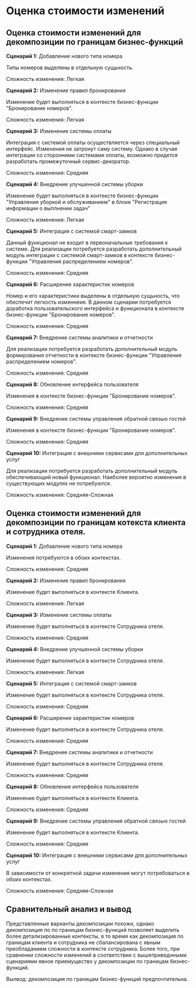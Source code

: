 # Оценка стоимости изменений

## Оценка стоимости изменений для декомпозиции по границам бизнес-функций

**Сценарий 1:** Добавление нового типа номера

Типы номеров выделены в отдельную сущьность. 

Сложность изменения: Легкая

**Сценарий 2:** Изменение правил бронирования

Изменение будет выполняться в контексте бизнес-функции "Бронирование номеров".

Сложность изменения: Легкая

**Сценарий 3:** Изменение системы оплаты

Интеграция с системой оплаты осуществляется через специальный интерфейс.
Изменения не затронут саму систему. Однако в случае интеграции со сторонними системами оплаты, возможно придется разработать промежуточный сервис-декоратор.

Сложность изменения: Средняя

**Сценарий 4:** Внедрение улучшенной системы уборки

Изменение будет выполняться в контексте бизнес-функции "Управления уборкой и обслуживанием" в блоке "Регистрация информации о выплнении задач"

Сложность изменения: Легкая

**Сценарий 5:** Интеграция с системой смарт-замков

Данный функционал не входит в первоначальные требования к системе. Для реализации потребуется разработать дополнительный модуль интеграции с системой смарт-замков в контексте бизнес-функции "Управления распределением номеров". 

Сложность изменения: Средняя

**Сценарий 6:** Расширение характеристик номеров

Номер и его характеристики выделены в отдельную сущьность, что обеспечит легкость изменнеия. В данном сценарии потребуется доработка пользовательского интерфейса и функционала в контексте бизнес-функции "Бронирование номеров".

Сложность изменения: Средняя

**Сценарий 7:** Внедрение системы аналитики и отчетности

Для реализации потребуется разработать дополнительный модуль формирования отчетности в контексте бизнес-функции "Управления распределением номеров".

Сложность изменения: Средняя

**Сценарий 8:** Обновление интерфейса пользователя

Изменения в контексте бизнес-функции "Бронирование номеров".

Сложность изменения: Средняя

**Сценарий 9:** Внедрение системы управления обратной связью гостей

Изменения в контексте бизнес-функции "Бронирование номеров".

Сложность изменения: Средняя

**Сценарий 10:** Интеграция с внешними сервисами для дополнительных услуг

Для реализации потребуется разработать дополнительный модуль обеспечивающий новый функционал. Наиболее вероятно изменения в существующих модулях не потребуются.

Сложность изменения: Средняя-Сложная

## Оценка стоимости изменений для декомпозиции по границам котекста клиента и сотрудника отеля.

**Сценарий 1:** Добавление нового типа номера

Изменения потребуются в обоих контекстах.

Сложность изменения: Средняя

**Сценарий 2:** Изменение правил бронирования

Изменение будет выполняться в контексте Клиента.

Сложность изменения: Легкая

**Сценарий 3:** Изменение системы оплаты

Изменение будет выполняться в контексте Сотрудника отеля.

Сложность изменения: Средняя

**Сценарий 4:** Внедрение улучшенной системы уборки

Изменение будет выполняться в контексте Сотрудника отеля.

Сложность изменения: Легкая

**Сценарий 5:** Интеграция с системой смарт-замков

Изменение будет выполняться в контексте Сотрудника отеля. 

Сложность изменения: Средняя

**Сценарий 6:** Расширение характеристик номеров

Изменение будет выполняться в контексте Сотрудника отеля.

Сложность изменения: Средняя

**Сценарий 7:** Внедрение системы аналитики и отчетности

Изменение будет выполняться в контексте Сотрудника отеля.

Сложность изменения: Средняя

**Сценарий 8:** Обновление интерфейса пользователя

Изменение будет выполняться в контексте Клиента.

Сложность изменения: Средняя

**Сценарий 9:** Внедрение системы управления обратной связью гостей

Изменение будет выполняться в контексте Клиента.

Сложность изменения: Средняя

**Сценарий 10:** Интеграция с внешними сервисами для дополнительных услуг

В зависимости от конкретной задачи изменения могут потребоваться в обоих контекстах.

Сложность изменения: Средняя-Сложная


## Сравнительный анализ и вывод

Представленные варианты декомпозиции похожи, однако декомпозиция по по границам бизнес-функций позволяет выделить более детализированные контексты, в то время как декомпозиция по границам клиента и сотрудника не сбалансирована с явным преобладанием сложности в контексте сотрудника.
Более того, при сравнении сложности изменений в соответствии с вышеприведнными сценариями явное приемущество у декомпозиции по границам бизнес-функций.

Вылвод: декомпозиция по границам бизнес-функций предпочтительна.